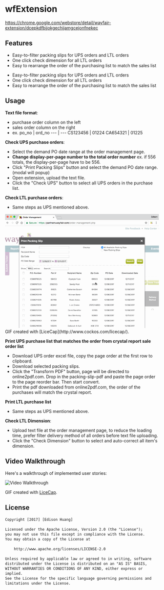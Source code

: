 # wfExtension
https://chrome.google.com/webstore/detail/wayfair-extension/dcepkdfbjjokgechijamgcejonfnekec

## Features
* Easy-to-filter packing slips for UPS orders and LTL orders
* One click check dimension for all LTL orders
* Easy to rearrange the order of the purchasing list to match the sales list

- Easy-to-filter packing slips for UPS orders and LTL orders
- One click check dimension for all LTL orders
- Easy to rearrange the order of the purchasing list to match the sales list

## Usage
**Text file format**:
- purchase order column on the left
- sales order column on the right
- ex. 
 po_no | ord_no
 --- | --- 
 CS123456 | 01224 
 CA654321 | 01225 


**Check UPS purchase orders**:

- Select the demand PO date range at the order management page.
- **Change display-per-page number to the total order number** ex. if 556 totals, the display-per-page have to be 556.
- Click "Print Packing Slips" button and select the demand PO date range. (modal will popup)
- Open extension, upload the text file.
- Click the "Check UPS" button to select all UPS orders in the purchase list.

**Check LTL purchase orders**:
- Same steps as UPS mentioned above.

<img src='src/extension_checkUPS.gif' title='Check UPS' width='640' alt='Video Walkthrough' />
GIF created with [LiceCap](http://www.cockos.com/licecap/).

**Print UPS purchase list that matches the order from crystal report sale order list**
- Download UPS order excel file, copy the page order at the first row to clipboard.
- Download selected packing slips.
- Click the "Transform PDF" button, page will be directed to online2pdf.com. Drop in the packing-slip-pdf and paste the page order to the page reorder bar. Then start convert.
- Print the pdf downloaded from online2pdf.com, the order of the purchases will match the crystal report.

**Print LTL purchase list**
- Same steps as UPS mentioned above.

**Check LTL Dimension**:
- Upload text file at the order management page, to reduce the loading time, prefer filter delivery method of all orders before text file uploading.
- Click the "Check Dimension" button to select and auto-correct all item's dimension.



## Video Walkthrough 

Here's a walkthrough of implemented user stories:

<img src='walkThrough.gif' title='Video Walkthrough' width='' alt='Video Walkthrough' />

GIF created with [LiceCap](http://www.cockos.com/licecap/).


## License

    Copyright [2017] [Edison Huang]

    Licensed under the Apache License, Version 2.0 (the "License");
    you may not use this file except in compliance with the License.
    You may obtain a copy of the License at

        http://www.apache.org/licenses/LICENSE-2.0

    Unless required by applicable law or agreed to in writing, software
    distributed under the License is distributed on an "AS IS" BASIS,
    WITHOUT WARRANTIES OR CONDITIONS OF ANY KIND, either express or implied.
    See the License for the specific language governing permissions and
    limitations under the License.


